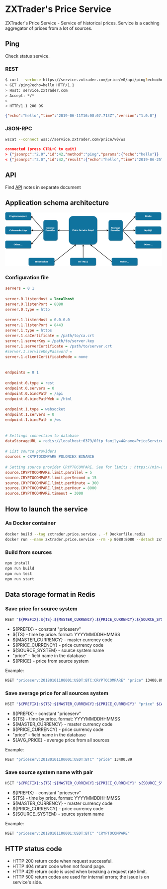 # ZXTrader's Price Service
ZXTrader's Price Service - Service of historical prices. Service is a caching aggregator of prices from a lot of sources.

## Ping
Check status service.
### REST
```bash
$ curl --verbose https://service.zxtrader.com/price/v0/api/ping?echo=hello
> GET /ping?echo=hello HTTP/1.1
> Host: service.zxtrader.com
> Accept: */*
>
< HTTP/1.1 200 OK
```
```json
{"echo":"hello","time":"2019-06-11T16:08:07.713Z","version":"1.0.0"}
```
### JSON-RPC
```bash
wscat --connect wss://service.zxtrader.com/price/v0/ws
```
```json
connected (press CTRL+C to quit)
> {"jsonrpc":"2.0","id":42,"method":"ping","params":{"echo":"hello"}}
< {"jsonrpc":"2.0","id":42,"result":{"echo":"hello","time":"2019-06-25T17:24:32.660Z","version":"0.31.3"}}
```

## API
Find [API](docs/API.md) notes in separate document

## Application schema architecture

![Application schema](docs/price-service-diagram.png)

### Configuration file

```ini
servers = 0 1

server.0.listenHost = localhost
server.0.listenPort = 8080
server.0.type = http

server.1.listenHost = 0.0.0.0
server.1.listenPort = 8443
server.1.type = https
server.1.caCertificate = /path/to/ca.crt
server.1.serverKey = /path/to/server.key
server.1.serverCertificate = /path/to/server.crt
#server.1.serviceKeyPassword =
server.1.clientCertificateMode = none


endpoints = 0 1

endpoint.0.type = rest
endpoint.0.servers = 0
endpoint.0.bindPath = /api
endpoint.0.bindPathWeb = /html

endpoint.1.type = websocket
endpoint.1.servers = 0
endpoint.1.bindPath = /ws


# Settings connection to database
dataStorageURL = redis://localhost:6379/0?ip_family=4&name=PriceService&prefix=priceserv%3A

# List source providers
sources = CRYPTOCOMPARE POLONIEX BINANCE

# Setting source provider CRYPTOCOMPARE. See for limits : https://min-api.cryptocompare.com/stats/rate/limit
source.CRYPTOCOMPARE.limit.parallel = 5
source.CRYPTOCOMPARE.limit.perSecond = 15
source.CRYPTOCOMPARE.limit.perMinute = 300
source.CRYPTOCOMPARE.limit.perHour = 8000
source.CRYPTOCOMPARE.timeout = 3000
```

## How to launch the service

### As Docker container

```bash
docker build --tag zxtrader.price.service . -f Dockerfile.redis
docker run --name zxtrader.price.service --rm -p 8080:8080 --detach zxtrader.price.service:latest
```

### Build from sources
```bash
npm install
npm run build
npm run test
npm run start
```


## Data storage format in Redis

### Save price for source system

```Bash
HSET "${PREFIX}:${TS}:${MASTER_CURRENCY}:${PRICE_CURRENCY}:${SOURCE_SYSTEM}" "price" ${PRICE}
```

* ${PREFIX} - constant "priceserv"
* ${TS} - time by price. format: YYYYMMDDHHMMSS
* ${MASTER_CURRENCY} - master currency code
* ${PRICE_CURRENCY} - price currency code
* ${SOURCE_SYSTEM} - source system name
* "price" - field name in the database
* ${PRICE} - price from source system

Example:

```Bash
HSET "priceserv:20180101100001:USDT:BTC:CRYPTOCOMPARE" "price" 13400.89
```

### Save average price for all sources system

```Bash
HSET "${PREFIX}:${TS}:${MASTER_CURRENCY}:${PRICE_CURRENCY}" "price" ${AVG_PRICE}
```

* ${PREFIX} - constant "priceserv"
* ${TS} - time by price. format: YYYYMMDDHHMMSS
* ${MASTER_CURRENCY} - master currency code
* ${PRICE_CURRENCY} - price currency code
* "price" - field name in the database
* ${AVG_PRICE} - average price from all sources

Example:

```Bash
HSET "priceserv:20180101100001:USDT:BTC" "price" 13400.89
```

### Save source system name with pair

```Bash
HSET "${PREFIX}:${TS}:${MASTER_CURRENCY}:${PRICE_CURRENCY}" ${SOURCE_SYSTEM}
```

* ${PREFIX} - constant "priceserv"
* ${TS} - time by price. format: YYYYMMDDHHMMSS
* ${MASTER_CURRENCY} - master currency code
* ${PRICE_CURRENCY} - price currency code
* ${SOURCE_SYSTEM} - source system name

Example:

```Bash
HSET "priceserv:20180101100001:USDT:BTC" "CRYPTOCOMPARE"
```

## HTTP status code
* HTTP 200 return code when request successful.
* HTTP 404 return code when not found page.
* HTTP 429 return code is used when breaking a request rate limit.
* HTTP 500 return codes are used for internal errors; the issue is on service's side.
